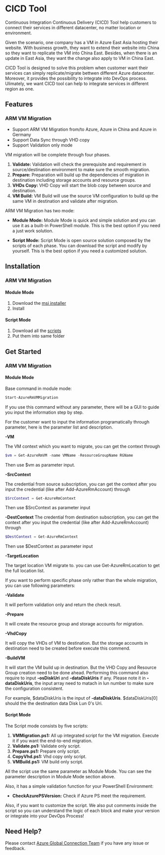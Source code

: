 # CICD Tool

Continuous Integration Continuous Delivery (CICD) Tool help customers to connect their services in different datacenter, no matter location or environment. 

Given the scenario, one company has a VM in Azure East Asia hosting their website. With business growth, they want to extend their website into China so they want to replicate the VM into China East. Besides, when there is an update in East Asia, they want the change also apply to VM in China East.

CICD Tool is designed to solve this problem when customer want their services can simply replicate/migrate bettwen different Azure datacenter. Moreover, it provides the possibility to integrate into DevOps process. Ulimately, we want CICD tool can help to integrate services in different region as one.

## Features

### ARM VM Migration

* Support ARM VM Migration from/to Azure, Azure in China and Azure in Germany
* Support Data Sync through VHD copy
* Support Validation only mode

VM migration will be complete through four phases.

1. __Validate:__ Validation will check the prerequisite and requirement in source/destination environment to make sure the smooth migration.
2. __Prepare:__ Preparation will build up the dependencies of migration in destination including storage accounts and resource groups.
3. __VHDs Copy:__ VHD Copy will start the blob copy between source and destination.
4. __VM Build:__ VM Build will use the source VM configuration to build up the same VM in destination and validate after migration.

ARM VM Migration has two mode:

* __Module Mode:__ Module Mode is quick and simple solution and you can use it as a built-in PowerShell module. This is the best option if you need a just work solution.

* __Script Mode:__ Script Mode is open source solution composed by the scripts of each phase. You can download the script and modify by yourself. This is the best option if you need a customized solution.

## Installation

### ARM VM Migration

#### Module Mode

1. Download the [msi installer](https://github.com/Azure/AzureGlobalConnectionToolkit/releases/download/0.1.0/AzureGlobalConnectionToolkit.0.1.0.msi)
2. Install

#### Script Mode

1. Download all the [scripts](https://github.com/Azure/AzureGlobalConnectionToolkit/tree/master/CICD%20Tool/Scripts)
2. Put them into same folder

## Get Started

### ARM VM Migration

#### Module Mode

Base command in module mode:

```powershell
Start-AzureRmVMMigration
```

If you use this command without any parameter, there will be a GUI to guide you input the information step by step.

For the customer want to input the information programatically through parameter, here is the parameter list and description.

__-VM__

The VM context which you want to migrate, you can get the context through 

```powershell
$vm = Get-AzureRmVM -name VMName -ResourceGroupName RGName
```

Then use $vm as parameter input.

__-SrcContext__

The credential from source subscription, you can get the context after you input the credential (like after Add-AzureRmAccount) through

```powershell
$SrcContext = Get-AzureRmContext
```

Then use $SrcContext as parameter input

__-DestContext__
The credential from destination subscription, you can get the context after you input the credential (like after Add-AzureRmAccount) through

```powershell
$DestContext = Get-AzureRmContext
```

Then use $DestContext as parameter input

__-TargetLocation__

The target location VM migrate to. you can use Get-AzureRmLocation to get the full location list.

If you want to perform specific phase only rather than the whole migration, you can use following parameters:

__-Validate__

It will perform validation only and return the check result.

__-Prepare__

It will create the resource group and storage accounts for migration.

__-VhdCopy__

It will copy the VHDs of VM to destination. But the storage accounts in destination need to be created before execute this commend.

__-BuildVM__

It will start the VM build up in destination. But the VHD Copy and Resource Group creation need to be done ahead. Performing this command also require to input __-osDiskUri__ and __-dataDiskUris__ if any. Please note it in __-dataDiskUris__, the input array need to matach in lun number to make sure the configuration consistent.

For example, $dataDiskUris is the input of __-dataDiskUris__. $dataDiskUris[0] should the the destination data Disk Lun 0's Uri.



#### Script Mode

The Script mode consists by five scripts:

1. __VMMigration.ps1:__ All up integrated script for the VM migration. Execute it if you want the end-to-end migration.
2. __Validate.ps1:__ Validate only script.
3. __Prepare.ps1:__ Prepare only script.
4. __CopyVhd.ps1:__ Vhd copy only script.
5. __VMBuild.ps1:__ VM build only script.

All the script use the same parameter as Module Mode. You can see the parameter description in Module Mode section above.

Also, it has a simple validation function for your PowerShell Environment:

* __CheckAzurePSVersion:__ Check if Azure PS meet the requirement.

Also, if you want to customize the script. We also put comments inside the script so you can understand the logic of each block and make your version or integrate into your DevOps Process!

## Need Help?

Please contact [Azure Global Connection Team](mailto:amcteam@microsoft.com) if you have any issue or feedback.
